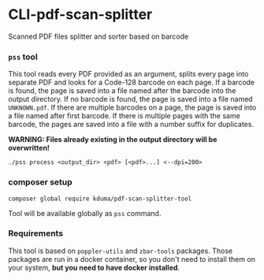 # CLI-pdf-scan-splitter

Scanned PDF files splitter and sorter based on barcode

### `pss` tool

This tool reads every PDF provided as an argument, splits every page into separate PDF and looks for a Code-128 barcode on each page. 
If a barcode is found, the page is saved into a file named after the barcode into the output directory. 
If no barcode is found, the page is saved into a file named `UNKNOWN.pdf`.
If there are multiple barcodes on a page, the page is saved into a file named after first barcode.
If there is multiple pages with the same barcode, the pages are saved into a file with a number suffix for duplicates.

**WARNING: Files already existing in the output directory will be overwritten!**

```./pss process <output_dir> <pdf> [<pdf>...] <--dpi=200>```


### composer setup

```composer global require kduma/pdf-scan-splitter-tool```

Tool will be available globally as `pss` command.


### Requirements

This tool is based on `poppler-utils` and `zbar-tools` packages.
Those packages are run in a docker container, so you don't need to install them on your system, **but you need to have docker installed**.
